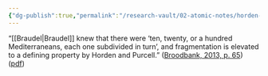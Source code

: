 ```yaml
---
{"dg-publish":true,"permalink":"/research-vault/02-atomic-notes/horden-and-purcell-s-triad-of-fundamentals-fragmentation-uncertainty-connectivity/"}
---
```


“[[Braudel\|Braudel]] knew that there were ‘ten, twenty, or a hundred Mediterraneans, each one subdivided in turn’, and fragmentation is elevated to a defining property by Horden and Purcell.” ([Broodbank, 2013, p. 65](zotero://select/library/items/IR54JIQG)) ([pdf](zotero://open-pdf/library/items/85K7BT2G?page=63&annotation=BL4MAWLA))